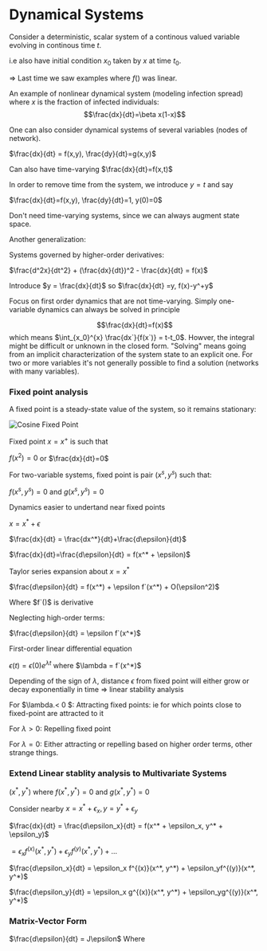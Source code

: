 # Dynamical Systems

Consider a deterministic, scalar system of a continous valued variable evolving in continous time $t$. 

i.e also have initial condition $x_0$ taken by $x$ at time $t_0$.

=> Last time we saw examples where $f()$ was linear.

An example of nonlinear dynamical system (modeling infection spread) where $x$ is the fraction of infected individuals: $$\frac{dx}{dt}=\beta x(1-x)$$ 

One can also consider dynamical systems of several variables (nodes of network).

$\frac{dx}{dt} = f(x,y), \frac{dy}{dt}=g(x,y)$ 

Can also have time-varying $\frac{dx}{dt}=f(x,t)$ 

In order to remove time from the system, we introduce $y=t$ and say

$\frac{dx}{dt}=f(x,y), \frac{dy}{dt}=1, y(0)=0$ 

Don't need time-varying systems, since we can always augment state space.

Another generalization:

Systems governed by higher-order derivatives:

$\frac{d^2x}{dt^2} + (\frac{dx}{dt})^2 - \frac{dx}{dt} = f(x)$ 

Introduce $y = \frac{dx}{dt}$ so $\frac{dx}{dt} =y, f(x)-y^+y$ 



Focus on first order dynamics that are not time-varying. Simply one-variable dynamics can always be solved in principle



$$\frac{dx}{dt}=f(x)$$ which means $\int_{x_0}^{x} \frac{dx`}{f(x`)} = t-t_0$. Howver, the integral might be difficult or unknown in the closed form. "Solving" means going from an implicit characterization of the system state to an explicit one. For two or more variables it's not generally possible to find a solution (networks with many variables).



### Fixed point analysis

A fixed point is a steady-state value of the system, so it remains stationary:

![Cosine Fixed Point](https://upload.wikimedia.org/wikipedia/commons/thumb/e/ea/Cosine_fixed_point.svg/750px-Cosine_fixed_point.svg.png)

Fixed point $x = x^+$ is such that

$f(x^2) = 0$ or $\frac{dx}{dt}=0$ 

For two-variable systems, fixed point is pair $(x^s, y^s)$ such that:

$f(x^s, y^s)  = 0$ and $g(x^s, y^s) = 0$

Dynamics easier to undertand near fixed points

$x = x^* + \epsilon$ 

$\frac{dx}{dt} = \frac{dx^*}{dt}+\frac{d\epsilon}{dt}$

$\frac{dx}{dt}=\frac{d\epsilon}{dt} = f(x^* + \epsilon)$ 



Taylor series expansion about $x=x^*$

$\frac{d\epsilon}{dt} = f(x^*) + \epsilon f`(x^*) + O(\epsilon^2)$

Where $f`()$ is derivative

Neglecting high-order terms:

$\frac{d\epsilon}{dt} = \epsilon f`(x^*)$

First-order linear differential equation

$\epsilon(t) = \epsilon(0) e^{\lambda t}$ where $\lambda = f`(x^*)$ 

Depending of the sign of $\lambda$, distance $\epsilon$ from fixed point will either grow or decay exponentially in time => linear stability analysis



For $\lambda.< 0 $: Attracting fixed points: ie for which points close to fixed-point are attracted to it

For $\lambda > 0$: Repelling fixed point

For $\lambda = 0$: Either attracting or repelling based on higher order terms, other strange things.



### Extend Linear stablity analysis to Multivariate Systems

$(x^*, y^*)$ where $f(x^*, y^*) = 0$ and $g(x^*, y^*) = 0$

Consider nearby $x = x^* + \epsilon_x, y = y^* + \epsilon_y$

$\frac{dx}{dt} = \frac{d\epsilon_x}{dt} = f(x^* + \epsilon_x, y^* + \epsilon_y)$

$=\epsilon_x f^{(x)}(x^*, y^*) + \epsilon_yf^{(y)}(x^*, y^*)+...$ 

$\frac{d\epsilon_x}{dt} = \epsilon_x f^{(x)}(x^*, y^*) + \epsilon_yf^{(y)}(x^*, y^*)$

$\frac{d\epsilon_y}{dt} = \epsilon_x g^{(x)}(x^*, y^*) + \epsilon_yg^{(y)}(x^*, y^*)$



### Matrix-Vector Form

$\frac{d\epsilon}{dt} = J\epsilon$ Where 



